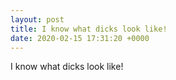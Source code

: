 ```yaml
---
layout: post
title: I know what dicks look like!
date: 2020-02-15 17:31:20 +0000
---
```


I know what dicks look like!

